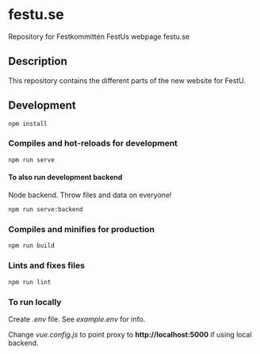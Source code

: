 # festu.se
Repository for Festkommittén FestUs webpage festu.se

## Description
This repository contains the different parts of the new website for FestU. 

## Development
```
npm install
```

### Compiles and hot-reloads for development
```
npm run serve
```

#### To also run development backend
Node backend. Throw files and data on everyone!
```
npm run serve:backend
```

### Compiles and minifies for production
```
npm run build
```

### Lints and fixes files
```
npm run lint
```

### To run locally
Create *.env* file. See *example.env* for info.

Change *vue.config.js* to point proxy to **http://localhost:5000** if using local backend.